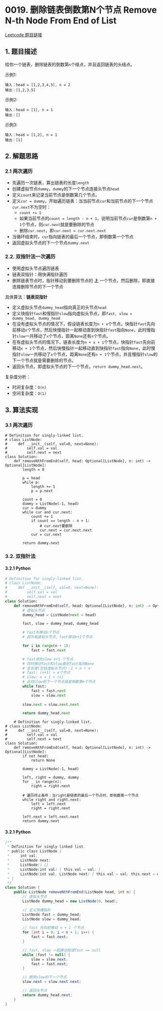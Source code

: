 # 0019. 删除链表倒数第N个节点 Remove N-th Node From End of List
[Leetcode 题目链接](https://leetcode.com/problems/remove-nth-node-from-end-of-list/description/)

## 1. 题目描述
给你一个链表，删除链表的倒数第`n`个结点，并且返回链表的头结点。

示例1:
```
输入：head = [1,2,3,4,5], n = 2
输出：[1,2,3,5]
```

示例2:
```
输入：head = [1], n = 1
输出：[]
```

示例3:
```
输入：head = [1,2], n = 1
输出：[1]
```

## 2. 解题思路
### 2.1 两次遍历
- 先遍历一次链表，算出链表的长度`length`
- 创建虚拟节点`dummy`，`dummy`的下一个节点连接头节点`head`
- 定义`count`来记录当前节点是倒数第几个节点。
- 定义`cur = dummy`，开始遍历链表：当当前节点`cur`和当前节点的下一个节点`cur.next`不为空时：
  - `count += 1`
  - 如果当前节点的`count = length - n + 1`，说明当前节点`cur`是倒数第`n + 1`个节点，则`cur.next`就是要删除的节点
  - 删除`cur.next`，即`cur.next = cur.next.next`
- 当循环结束时，`cur`指向链表的最后一个节点，即倒数第一个节点
- 返回虚拟头节点的下一个节点`dummy.next`


### 2.2. 双指针法一次遍历
* 使用虚拟头节点遍历链表
* 链表双指针：用快满指针遍历
* 删除链表节点时，指针移动到要删除节点的 **上** 一个节点，然后删除，即直接连接删除节点的下一个节点

具体算法：**链表双指针**
* 定义虚拟头节点`dummy_head`指向真正的头节点`head`
* 定义快指针`fast`和慢指针`slow`指向虚拟头节点，即`fast, slow = dummy_head, dummy_head`
* 在没有虚拟头节点的情况下，假设链表长度为`n + x`个节点，快指针`fast`先向前移动`x`个节点，然后快慢指针一起移动直到快指针`fast`指向`None`，此时慢指针`slow`一共移动了`x`个节点，距离`None`还有`n`个节点。
* 在有虚拟头节点的情况下，链表长度为`n + x + 1`个节点，快指针`fast`先向前移动`x + 1`个节点，然后快慢指针一起移动直到快指针`fast`指向`None`，此时慢指针`slow`一共移动了`x`个节点，距离`None`还有`n + 1`个节点，并且慢指针`slow`的下一个节点就是需要删除的节点。
* 返回头节点，即虚拟头节点的下一个节点，`return dummy_head.next`。

复杂度分析：
* 时间复杂度：`O(n)`
* 空间复杂度：`O(1)`
## 3. 算法实现
### 3.1 两次遍历
```Py
# Definition for singly-linked list.
# class ListNode:
#     def __init__(self, val=0, next=None):
#         self.val = val
#         self.next = next
class Solution:
    def removeNthFromEnd(self, head: Optional[ListNode], n: int) -> Optional[ListNode]:
        length = 0

        p = head
        while p:
            length += 1
            p = p.next
        
        count = 0
        dummy = ListNode(-1, head)
        cur = dummy
        while cur and cur.next:
            count += 1
            if count == length - n + 1:
                # cur.next要删除
                cur.next = cur.next.next
            cur = cur.next

        return dummy.next
```
### 3.2. 双指针法
#### 3.2.1 Python
```Python
# Definition for singly-linked list.
# class ListNode:
#     def __init__(self, val=0, next=None):
#         self.val = val
#         self.next = next
class Solution:
    def removeNthFromEnd(self, head: Optional[ListNode], n: int) -> Optional[ListNode]:
        # 虚拟头节点
        dummy_head = ListNode(next = head)

        fast, slow = dummy_head, dummy_head

        # fast先移动n个节点
        # 因为有虚拟头节点，fast移动n+1个节点

        for i in range(n + 1):
            fast = fast.next

        # fast领先slow n+1 个节点
        # 同时移动fast和slow直到fast指向None
        # 总长度(包括虚拟头节点)：1 + n + x
        # fast: (n+1) + x个节点
        # slow: x + 1 + (n)
        # 此时slow的下一个节点就是倒数第n个节点
        while fast:
            fast = fast.next
            slow = slow.next
        
        slow.next = slow.next.next

        return dummy_head.next
```
```Py
    # Definition for singly-linked list.
# class ListNode:
#     def __init__(self, val=0, next=None):
#         self.val = val
#         self.next = next
class Solution:
    def removeNthFromEnd(self, head: Optional[ListNode], n: int) -> Optional[ListNode]:
        if not head:
            return None

        dummy = ListNode(-1, head)
        
        left, right = dummy, dummy
        for _ in range(n):
            right = right.next

        # 遍历终止条件：当right是链表的最后一个节点时，即倒数第一个节点
        while right and right.next:
            left = left.next
            right = right.next

        left.next = left.next.next
        return dummy.next
```

#### 3.2.1 Python
```Java
/**
 * Definition for singly-linked list.
 * public class ListNode {
 *     int val;
 *     ListNode next;
 *     ListNode() {}
 *     ListNode(int val) { this.val = val; }
 *     ListNode(int val, ListNode next) { this.val = val; this.next = next; }
 * }
 */
class Solution {
    public ListNode removeNthFromEnd(ListNode head, int n) {
        // 虚拟头节点
        ListNode dummy_head = new ListNode(0, head);

        // 定义快慢指针
        ListNode fast = dummy_head;
        ListNode slow = dummy_head;

        // fast 先向前移动 n + 1 个节点
        for (int i = 0; i < n + 1; i++) {
            fast = fast.next;
        }

        // fast, slow 一起移动知道fast == null
        while (fast != null) {
            slow = slow.next;
            fast = fast.next;
        }

        // 删除slow的下一个节点
        slow.next = slow.next.next;

        // 返回头节点
        return dummy_head.next;
    }
}
```
